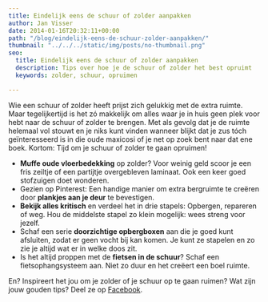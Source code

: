 ```yaml
---
title: Eindelijk eens de schuur of zolder aanpakken
author: Jan Visser
date: 2014-01-16T20:32:11+00:00
path: "/blog/eindelijk-eens-de-schuur-zolder-aanpakken/"
thumbnail: "../../../static/img/posts/no-thumbnail.png"
seo:
  title: Eindelijk eens de schuur of zolder aanpakken
  description: Tips over hoe je de schuur of zolder het best opruimt
  keywords: zolder, schuur, opruimen

---
```

Wie een schuur of zolder heeft prijst zich gelukkig met de extra ruimte. Maar tegelijkertijd is het zó makkelijk om alles waar je in huis geen plek voor hebt naar de schuur of zolder te brengen. Met als gevolg dat je de ruimte helemaal vol stouwt en je niks kunt vinden wanneer blijkt dat je zus tóch geïnteresseerd is in die oude maxicosi of je net op zoek bent naar dat ene boek. Kortom: Tijd om je schuur of zolder te gaan opruimen!

* **Muffe oude vloerbedekking** op zolder? Voor weinig geld scoor je een fris zeiltje of een partijtje overgebleven laminaat. Ook een keer goed stofzuigen doet wonderen.
* Gezien op Pinterest: Een handige manier om extra bergruimte te creëren door **plankjes aan je deur** te bevestigen.
* **Bekijk alles kritisch** en verdeel het in drie stapels: Opbergen, repareren of weg. Hou de middelste stapel zo klein mogelijk: wees streng voor jezelf.
* Schaf een serie **doorzichtige opbergboxen** aan die je goed kunt afsluiten, zodat er geen vocht bij kan komen. Je kunt ze stapelen en zo zie je altijd wat er in welke doos zit.
* Is het altijd proppen met de **fietsen in de schuur**? Schaf een fietsophangsysteem aan. Niet zo duur en het creëert een boel ruimte.

En? Inspireert het jou om je zolder of je schuur op te gaan ruimen? Wat zijn jouw gouden tips? Deel ze op [Facebook](https://www.facebook.com/homeworkshulp?ref=hl "Homeworks op Facebook").